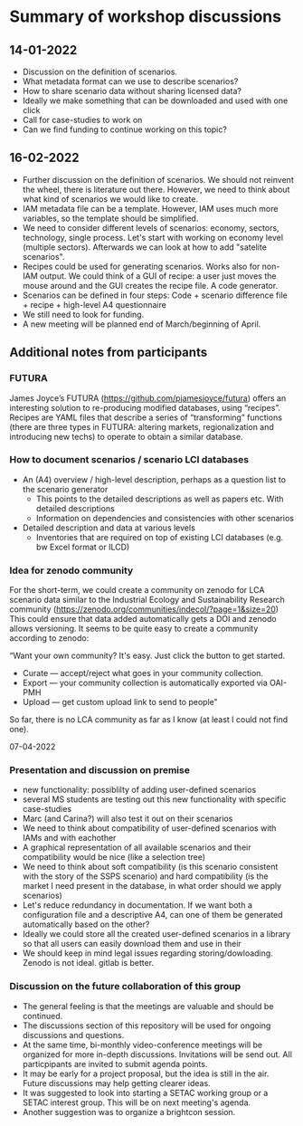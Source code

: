 # Summary of workshop discussions
## 14-01-2022
- Discussion on the definition of scenarios.
- What metadata format can we use to describe scenarios?
- How to share scenario data without sharing licensed data?
- Ideally we make something that can be downloaded and used with one click
- Call for case-studies to work on
- Can we find funding to continue working on this topic?

## 16-02-2022
- Further discussion on the definition of scenarios. We should not reinvent the wheel, there is literature out there. However, we need to think about what kind of scenarios we would like to create.
- IAM metadata file can be a template. However, IAM uses much more variables, so the template should be simplified.
- We need to consider different levels of scenarios: economy, sectors, technology, single process. Let's start with working on economy level (multiple sectors). Afterwards we can look at how to add "satelite scenarios".
- Recipes could be used for generating scenarios. Works also for non-IAM output. We could think of a GUI of recipe: a user just moves the mouse around and the GUI creates the recipe file. A code generator.
- Scenarios can be defined in four steps: Code + scenario difference file + recipe + high-level A4 questionnaire
- We still need to look for funding. 
- A new meeting will be planned end of March/beginning of April. 

## Additional notes from participants

### FUTURA
James Joyce’s FUTURA (https://github.com/pjamesjoyce/futura) offers an interesting solution to re-producing modified databases, using “recipes”. Recipes are YAML files that describe a series of “transforming” functions (there are three types in FUTURA: altering markets, regionalization and introducing new techs) to operate to obtain a similar database.

### How to document scenarios / scenario LCI databases

- An (A4) overview / high-level description, perhaps as a question list to the scenario generator
  - This points to the detailed descriptions as well as papers etc. With detailed descriptions
  - Information on dependencies and consistencies with other scenarios
- Detailed description and data at various levels
  - Inventories that are required on top of existing LCI databases (e.g. bw Excel format or ILCD) 

### Idea for zenodo community

For the short-term, we could create a community on zenodo for LCA scenario data similar to the Industrial Ecology and Sustainability Research community (https://zenodo.org/communities/indecol/?page=1&size=20) This could ensure that data added automatically gets a DOI and zenodo allows versioning. It seems to be quite easy to create a community according to zenodo:

“Want your own community? It's easy. Just click the button to get started.
-	Curate — accept/reject what goes in your community collection.
-	Export — your community collection is automatically exported via OAI-PMH
-	Upload — get custom upload link to send to people”

So far, there is no LCA community as far as I know (at least I could not find one).

07-04-2022

### Presentation and discussion on premise

- new functionality: possiblilty of adding user-defined scenarios
- several MS students are testing out this new functionality with specific case-studies
- Marc (and Carina?) will also test it out on their scenarios
- We need to think about compatibility of user-defined scenarios with IAMs and with eachother
- A graphical representation of all available scenarios and their compatibility would be nice (like a selection tree)
- We need to think about soft compatibility (is this scenario consistent with the story of the SSPS scenario) and hard compatibility (is the market I need present in the database, in what order should we apply scenarios)
- Let's reduce redundancy in documentation. If we want both a configuration file and a descriptive A4, can one of them be generated automatically based on the other?
- Ideally we could store all the created user-defined scenarios in a library so that all users can easily download them and use in their 
- We should keep in mind legal issues regarding storing/dowloading. Zenodo is not ideal. gitlab is better.


### Discussion on the future collaboration of this group
- The general feeling is that the meetings are valuable and should be continued. 
- The discussions section of this repository will be used for ongoing discussions and questions.
- At the same time, bi-monthly video-conference meetings will be organized for more in-depth discussions. Invitations will be send out. All particpipants are invited to submit agenda points.
- It may be early for a project proposal, but the idea is still in the air. Future discussions may help getting clearer ideas.
- It was suggested to look into starting a SETAC working group or a SETAC interest group. This will be on next meeting's agenda.
- Another suggestion was to organize a brightcon session.

